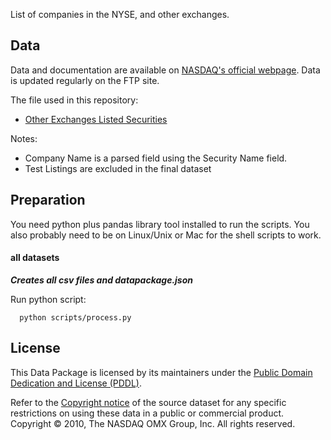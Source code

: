 List of companies in the NYSE, and other exchanges.

## Data

Data and documentation are available on [NASDAQ's official webpage](http://www.nasdaqtrader.com/trader.aspx?id=symboldirdefs). Data is updated regularly on the FTP site.

The file used in this repository:
* [Other Exchanges Listed Securities](ftp://ftp.nasdaqtrader.com/symboldirectory/otherlisted.txt)

Notes:

* Company Name is a parsed field using the Security Name field.
* Test Listings are excluded in the final dataset

## Preparation

You need python plus pandas library tool installed to run the
scripts. You also probably need to be on Linux/Unix or Mac for the shell
scripts to work.


#### all datasets

***Creates all csv files and datapackage.json***

Run python script:

      python scripts/process.py


## License

This Data Package is licensed by its maintainers under the [Public Domain Dedication and License (PDDL)](http://opendatacommons.org/licenses/pddl/1.0/).

Refer to the [Copyright notice](http://www.nasdaqtrader.com/Trader.aspx?id=CopyDisclaimMain) of the source dataset for any specific restrictions on using these data in a public or commercial product. Copyright © 2010, The NASDAQ OMX Group, Inc. All rights reserved.

